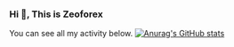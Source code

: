 ### Hi 👋, This is Zeoforex
You can see all my activity below.
[![Anurag's GitHub stats](https://github-readme-stats.vercel.app/api?username=Zeoforex)](https://github.com/anuraghazra/github-readme-stats)
<!--
**Zeoforex/Zeoforex** is a ✨ _special_ ✨ repository because its `README.md` (this file) appears on your GitHub profile.


